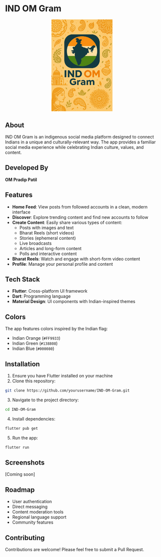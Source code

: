 # IND OM Gram

<p align="center">
  <img src="assets/images/IND.png" alt="IND OM Gram Logo" width="200"/>
</p>

## About
IND OM Gram is an indigenous social media platform designed to connect Indians in a unique and culturally-relevant way. The app provides a familiar social media experience while celebrating Indian culture, values, and content.

## Developed By
**OM Pradip Patil**

## Features

- **Home Feed**: View posts from followed accounts in a clean, modern interface
- **Discover**: Explore trending content and find new accounts to follow
- **Create Content**: Easily share various types of content:
  - Posts with images and text
  - Bharat Reels (short videos)
  - Stories (ephemeral content)
  - Live broadcasts
  - Articles and long-form content
  - Polls and interactive content
- **Bharat Reels**: Watch and engage with short-form video content
- **Profile**: Manage your personal profile and content

## Tech Stack

- **Flutter**: Cross-platform UI framework
- **Dart**: Programming language
- **Material Design**: UI components with Indian-inspired themes

## Colors

The app features colors inspired by the Indian flag:
- Indian Orange (`#FF9933`)
- Indian Green (`#138808`)
- Indian Blue (`#000080`)

## Installation

1. Ensure you have Flutter installed on your machine
2. Clone this repository:
```bash
git clone https://github.com/yourusername/IND-OM-Gram.git
```
3. Navigate to the project directory:
```bash
cd IND-OM-Gram
```
4. Install dependencies:
```bash
flutter pub get
```
5. Run the app:
```bash
flutter run
```

## Screenshots

[Coming soon]

## Roadmap

- User authentication
- Direct messaging
- Content moderation tools
- Regional language support
- Community features

## Contributing

Contributions are welcome! Please feel free to submit a Pull Request.

